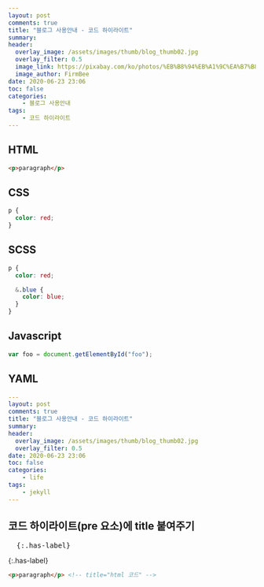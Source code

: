 ```yaml
---
layout: post
comments: true
title: "블로그 사용안내 - 코드 하이라이트"
summary:
header:
  overlay_image: /assets/images/thumb/blog_thumb02.jpg
  overlay_filter: 0.5
  image_link: https://pixabay.com/ko/photos/%EB%B8%94%EB%A1%9C%EA%B7%B8-%EC%84%9C%EC%9E%AC%EC%9D%91-%EC%9D%B8%ED%84%B0%EB%84%B7-%EC%9B%B9-793047/
  image_author: FirmBee
date: 2020-06-23 23:06
toc: false
categories:
    - 블로그 사용안내
tags:
    - 코드 하이라이트
---
```


## HTML

```html
<p>paragraph</p>
```

## CSS

```css
p {
  color: red;
}
```

## SCSS

```scss
p {
  color: red;

  &.blue {
    color: blue;
  }
}
```

## Javascript
```javascript
var foo = document.getElementById("foo");
```

## YAML
```yaml
---
layout: post
comments: true
title: "블로그 사용안내 - 코드 하이라이트"
summary:
header:
  overlay_image: /assets/images/thumb/blog_thumb02.jpg
  overlay_filter: 0.5
date: 2020-06-23 23:06
toc: false
categories:
    - life
tags:
    - jekyll
---
```

## 코드 하이라이트(pre 요소)에 title 붙여주기

<pre class="codebox" title="markdown 코드">
  {:.has-label}
</pre>

{:.has-label}
```html
<p>paragraph</p> <!-- title="html 코드" -->
```